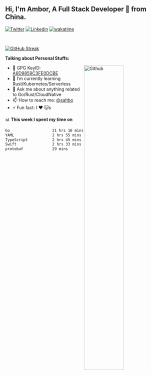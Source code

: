 ## Hi, I'm Ambor, A Full Stack Developer 🚀 from China.

[![Twitter](https://img.shields.io/badge/-saltbo-1ca0f1?style=flat&logo=twitter&logoColor=white)](https://twitter.com/rdsaltbo)
[![Linkedin](https://img.shields.io/badge/-saltbo-blue?style=flat&logo=Linkedin&logoColor=white)](https://www.linkedin.com/in/saltbo/)
[![wakatime](https://wakatime.com/badge/user/f82b1c77-faab-48cd-aef5-a12c0aff104b.svg)](https://wakatime.com/@f82b1c77-faab-48cd-aef5-a12c0aff104b)

&nbsp;  

[![GitHub Streak](https://streak-stats.demolab.com/?user=saltbo&hide_border=true&date_format=M%20j%5B%2C%20Y%5D)](https://git.io/streak-stats)


**Talking about Personal Stuffs:**
<!-- Any image aligned to the right. Beware the width  -->
<img width="50%" align="right" alt="Github" src="https://raw.githubusercontent.com/saltbo/saltbo/master/images/git-header.svg" />

- 🤘 GPG KeyID: [A6D9859C3FE0DCBE](https://saltbo.cn/pgp_keys.asc)
- 🌱 I’m currently learning Rust/Kubernetes/Serverless
- 💬 Ask me about anything related to Go/Rust/CloudNative
- 📫 How to reach me: [@saltbo](https://t.me/saltbo)
- ⚡ Fun fact: I :heart: :cat:s


📊 **This week I spent my time on**
<!--START_SECTION:waka-->

```txt
Go                   21 hrs 16 mins  █████████████████▒░░░░░░░   69.00 %
YAML                 2 hrs 55 mins   ██▒░░░░░░░░░░░░░░░░░░░░░░   09.49 %
TypeScript           2 hrs 45 mins   ██▒░░░░░░░░░░░░░░░░░░░░░░   08.92 %
Swift                2 hrs 33 mins   ██░░░░░░░░░░░░░░░░░░░░░░░   08.32 %
protobuf             29 mins         ▒░░░░░░░░░░░░░░░░░░░░░░░░   01.59 %
```

<!--END_SECTION:waka-->
